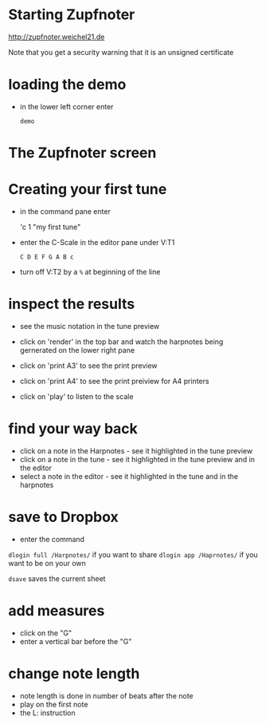 # Starting Zupfnoter

http://zupfnoter.weichel21.de

Note that you get a security warning that it is an unsigned certificate

# loading the demo

-   in the lower left corner enter

    `demo`

# The Zupfnoter screen

# Creating your first tune

-   in the command pane enter

    'c 1 "my first tune"

-   enter the C-Scale in the editor pane under V:T1

    `C D E F G A B c`

-   turn off V:T2 by a `%` at beginning of the line

# inspect the results

-   see the music notation in the tune preview

-   click on 'render' in the top bar and watch the harpnotes being
    gernerated on the lower right pane

-   click on 'print A3' to see the print preview

-   click on 'print A4' to see the print preiview for A4 printers

-   click on 'play' to listen to the scale

# find your way back

-   click on a note in the Harpnotes - see it highlighted in the tune
    preview
-   click on a note in the tune - see it highlighted in the tune preview
    and in the editor
-   select a note in the editor - see it highlighted in the tune and in
    the harpnotes

# save to Dropbox

-   enter the command

`dlogin full /Harpnotes/` if you want to share `dlogin app /Haprnotes/`
if you want to be on your own

`dsave` saves the current sheet

# add measures

-   click on the "G"
-   enter a vertical bar before the "G"

# change note length

-   note length is done in number of beats after the note
-   play on the first note
-   the L: instruction

# 
